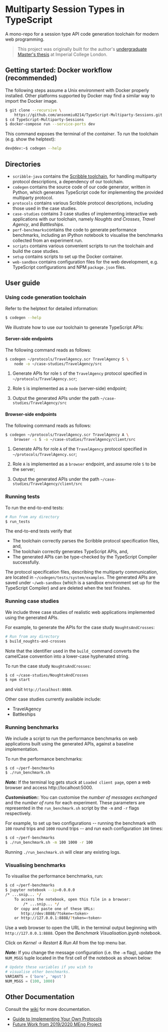 # Multiparty Session Types in TypeScript
A mono-repo for a session type API code generation toolchain for modern web programming.

> This project was originally built for the author's
> [undergraduate Master's thesis](https://www.imperial.ac.uk/media/imperial-college/faculty-of-engineering/computing/public/1920-ug-projects/Miu,-Anson-(kcm116).pdf)
> at Imperial College London.

## Getting started: Docker workflow (recommended)

The following steps assume a Unix environment with Docker
properly installed. Other platforms supported by Docker may find a similar
way to import the Docker image.

```bash
$ git clone --recursive \
    https://github.com/ansonmiu0214/TypeScript-Multiparty-Sessions.git
$ cd TypeScript-Multiparty-Sessions
$ docker-compose run --service-ports dev
```

This command exposes the terminal of the _container_.
To run the toolchain (e.g. show the helptext):

```bash
dev@dev:~$ codegen --help
```

## Directories

- `scribble-java` contains the [Scribble toolchain](https://github.com/scribble/scribble-java),
  for handling multiparty protocol descriptions, a dependency of our toolchain.
- `codegen` contains the source code of our code generator, written in Python, which generates
  TypeScript code for implementing the provided multiparty protocol.
- `protocols` contains various Scribble protocol descriptions, including those used in the case
  studies.
- `case-studies` contains 3 case studies of implementing interactive web applications with our
  toolchain, namely _Noughts and Crosses_, _Travel Agency_, and _Battleships_.
- `perf-benchmarks`contains the code to generate performance benchmarks, including an iPython
  notebook to visualise the benchmarks collected from an experiment run.
- `scripts` contains various convenient scripts to run the toolchain and build the case studies.
- `setup` contains scripts to set up the Docker container.
- `web-sandbox` contains configuration files for the web development, e.g. TypeScript configurations
  and NPM `package.json` files.

## User guide

### Using code generation toolchain

Refer to the helptext for detailed information:

```bash
$ codegen --help
```

We illustrate how to use our toolchain to generate TypeScript APIs:

#### __Server-side endpoints__

The following command reads as follows:

```bash
$ codegen ~/protocols/TravelAgency.scr TravelAgency S \
	node -o ~/case-studies/TravelAgency/src
```

1. Generate APIs for role `S` of the `TravelAgency`
protocol specified in `~/protocols/TravelAgency.scr`;

2. Role `S` is implemented as a `node` 
(server-side) endpoint;

3. Output the generated APIs under the path `~/case-studies/TravelAgency/src`

#### __Browser-side endpoints__

The following command reads as follows:

```bash
$ codegen ~/protocols/TravelAgency.scr TravelAgency A \
	browser -s S -o ~/case-studies/TravelAgency/client/src
```

1. Generate APIs for role `A` of the `TravelAgency`
protocol specified in `~/protocols/TravelAgency.scr`;

2. Role `A` is implemented as a `browser` endpoint,
and assume role `S` to be the server;

3. Output the generated APIs under the path `~/case-studies/TravelAgency/client/src`

### Running tests

To run the end-to-end tests:

```bash
# Run from any directory
$ run_tests
```

The end-to-end tests verify that

* The toolchain correctly parses the Scribble protocol specification files, and,
* The toolchain correctly generates TypeScript APIs, and,
* The generated APIs can be type-checked by the TypeScript Compiler successfully.

The protocol specification files, describing the multiparty communication, are
located in `~/codegen/tests/system/examples`.
The generated APIs are saved under `~/web-sandbox` (which is a
sandbox environment set up for the TypeScript Compiler) and are deleted when the test
finishes.

### Running case studies

We include three case studies of realistic
web applications implemented using the generated APIs.

For example,
to generate the APIs for the case study `NoughtsAndCrosses`:

```bash
# Run from any directory
$ build_noughts-and-crosses
```

Note that the identifier used in the `build_`
command converts the camelCase convention into
a lower-case hyphenated string.

To run the case study `NoughtsAndCrosses`:

```bash
$ cd ~/case-studies/NoughtsAndCrosses
$ npm start
```

and visit `http://localhost:8080`.

Other case studies currently available include:

* TravelAgency
* Battleships

### Running benchmarks

We include a script to run the performance benchmarks on web applications built using
the generated APIs, against a baseline
implementation. 

To run the performance benchmarks:
```bash
$ cd ~/perf-benchmarks
$ ./run_benchmark.sh
```

___Note:___ If the terminal log gets stuck at
`Loaded client page`, open a web browser and access
http://localhost:5000.

___Customisation:___: 
You can customise the _number of messages exchanged_ and the
_number of runs_ for each experiment.
These parameters are represented in the `run_benchmark.sh`
script by the `-m` and `-r` flags respectively.

For example, to set up two configurations -- running the benchmark with `100` round trips and `1000` round trips -- and run each configuration `100` times:

```bash
$ cd ~/perf-benchmarks
$ ./run_benchmark.sh -m 100 1000 -r 100
```

Running `./run_benchmark.sh`
will clear any existing logs.

### Visualising benchmarks

To visualise the performance benchmarks, run:

```bash
$ cd ~/perf-benchmarks
$ jupyter notebook --ip=0.0.0.0
/* ...snip... */
	To access the notebook, open this file in a browser:
		/* ...snip... */
	Or copy and paste one of these URLs:
	   http://dev:8888/?token=<token>
	or http://127.0.0.1:8888/?token=<token>
```

Use a web browser to open the URL
in the terminal output
beginning with `http://127.0.0.1:8888`.
Open the _Benchmark Visualisation.ipynb_ notebook.

Click on _Kernel -> Restart \& Run All_ from the top menu bar.

___Note:___ If you change the message configuration (i.e.
the `-m` flag), update the `NUM_MSGS` tuple located
in the first cell of the notebook as shown below:

```python
# Update these variables if you wish to
# visualise other benchmarks.
VARIANTS = ('bare', 'mpst')
NUM_MSGS = (100, 1000)
```

## Other Documentation

Consult the [wiki](https://github.com/ansonmiu0214/TypeScript-Multiparty-Sessions/wiki) for more documentation.

* [Guide to Implementing Your Own Protocols](https://github.com/ansonmiu0214/TypeScript-Multiparty-Sessions/wiki/Guide-to-Implementing-Your-Own-Protocols)
* [Future Work from 2019/2020 MEng Project](https://github.com/ansonmiu0214/TypeScript-Multiparty-Sessions/wiki/2020-Imperial-MEng-Computing-Individual-Project:-Recap)